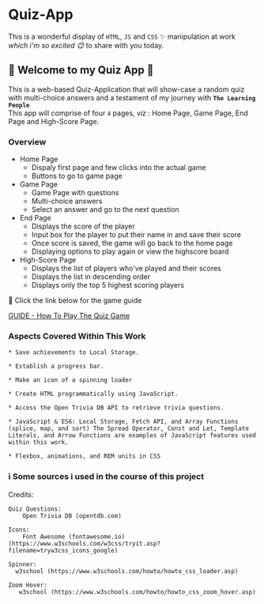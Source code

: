 # Quiz-App


This is a wonderful display of `HTML`, `JS` and `CSS` :sparkles: manipulation at work <br>
*which i'm so excited :blush:* to share with you today.

## :tulip: Welcome to my Quiz App :tulip:

This is a web-based Quiz-Application that will show-case a random quiz with multi-choice answers and a testament of my journey with **`The Learning People`**<br>
This app will comprise of four `4` pages, *viz* : Home Page, Game Page, End Page and High-Score Page.

### Overview

* Home Page
  * Dispaly first page and few clicks into the actual game
  * Buttons to go to game page
* Game Page
  * Game Page with questions
  * Multi-choice answers
  * Select an answer and go to the next question
* End Page
  * Displays the score of the player
  * Input box for the player to put their name in and save their score
  * Once score is saved, the game will go back to the home page
  * Displaying options to play again or view the highscore board
* High-Score Page
  * Displays the list of players who've played and their scores
  * Displays the list in descending order
  * Displays only the top 5 highest scoring players


:information_desk_person: Click the link below for the game guide
	
 [GUIDE - How To Play The Quiz Game](/game-guide/instructions.txt)

### Aspects Covered Within This Work
	* Save achievements to Local Storage.
	
	* Establish a progress bar.
	
	* Make an icon of a spinning loader
	
	* Create HTML programmatically using JavaScript.
	
	* Access the Open Trivia DB API to retrieve trivia questions.
	
	* JavaScript & ES6: Local Storage, Fetch API, and Array Functions (splice, map, and sort) The Spread Operator, Const and Let, Template Literals, and Arrow Functions are examples of JavaScript features used within this work.
	
	* Flexbox, animations, and REM units in CSS

### :information_source: Some sources i used in the course of this project

Credits:

	Quiz Questions:
		Open Trivia DB (opentdb.com)

	Icons:
		Font Awesome (fontawesome.io) (https://www.w3schools.com/w3css/tryit.asp?filename=tryw3css_icons_google)

	Spinner:
	  w3school (https://www.w3schools.com/howto/howto_css_loader.asp)

	Zoom Hover:
	   w3school (https://www.w3schools.com/howto/howto_css_zoom_hover.asp)

